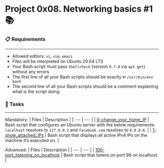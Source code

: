 # Project 0x08. Networking basics #1 📚

### 📋 Requirements
***
* Allowed editors: `vi`, `vim`, `emacs`
* Files will be interpreted on Ubuntu 20.04 LTS
* Your Bash script must pass `Shellcheck` (version `0.7.0` via `apt-get`) without any errors
* The first line of all your Bash scripts should be exactly `#!/usr/bin/env bash`
* The second line of all your Bash scripts should be a comment explaining what is the script doing

### 🎯 Tasks
***
Mandatory:
| Files | Description |
| --- | --- |
| [0-change_your_home_IP]() | Bash script that configures an Ubuntu server with the below requirements: `localhost` resolves to `127.0.0.2` and `facebook.com` resolves to `8.8.8.8`. |
| [1-show_attached_IPs]() | Bash script that displays all active IPv4 IPs on the machine it’s executed on. |

Advanced:
| Files | Description |
| --- | --- |
| [100-port_listening_on_localhost]() | Bash script that listens on port 98 on localhost. |